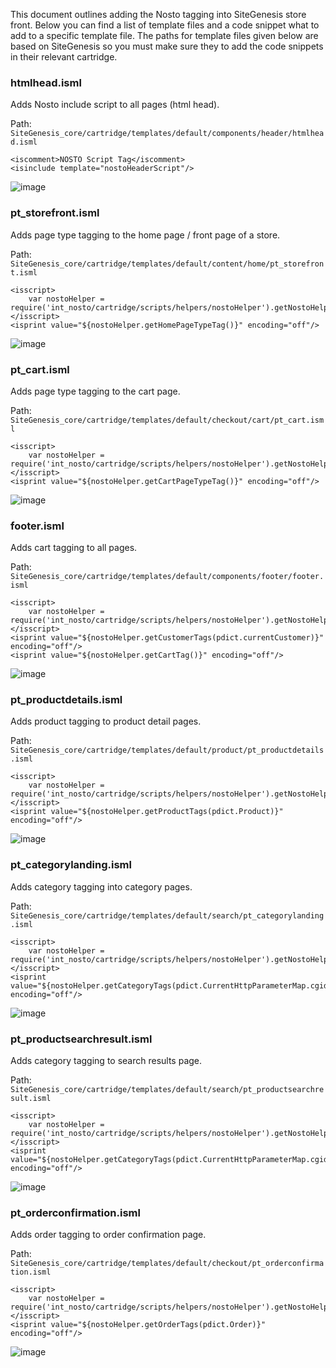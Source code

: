 This document outlines adding the Nosto tagging into SiteGenesis store front. Below you can find a list of template files and a code snippet what to add to a specific template file. The paths for template files given below are based on SiteGenesis so you must make sure they to add the code snippets in their relevant cartridge.

### htmlhead.isml
Adds Nosto include script to all pages (html head). 

Path: `SiteGenesis_core/cartridge/templates/default/components/header/htmlhead.isml`

```
<iscomment>NOSTO Script Tag</iscomment>
<isinclude template="nostoHeaderScript"/>
``` 
![image](https://user-images.githubusercontent.com/15191701/53884422-385b0400-4024-11e9-91d6-ea9b06ca0a0d.png)

### pt_storefront.isml
Adds page type tagging to the home page / front page of a store. 

Path: `SiteGenesis_core/cartridge/templates/default/content/home/pt_storefront.isml`

```
<isscript>
    var nostoHelper = require('int_nosto/cartridge/scripts/helpers/nostoHelper').getNostoHelper();
</isscript>
<isprint value="${nostoHelper.getHomePageTypeTag()}" encoding="off"/>
``` 

![image](https://user-images.githubusercontent.com/15191701/53884650-c636ef00-4024-11e9-9d15-83bf03982b3a.png)

### pt_cart.isml
Adds page type tagging to the cart page. 

Path: `SiteGenesis_core/cartridge/templates/default/checkout/cart/pt_cart.isml`

``` 
<isscript>
    var nostoHelper = require('int_nosto/cartridge/scripts/helpers/nostoHelper').getNostoHelper();
</isscript>
<isprint value="${nostoHelper.getCartPageTypeTag()}" encoding="off"/>
``` 
![image](https://user-images.githubusercontent.com/15191701/53884769-fed6c880-4024-11e9-971f-081fe14b5c89.png)

### footer.isml
Adds cart tagging to all pages. 

Path: `SiteGenesis_core/cartridge/templates/default/components/footer/footer.isml`

```
<isscript>
	var nostoHelper = require('int_nosto/cartridge/scripts/helpers/nostoHelper').getNostoHelper();
</isscript>
<isprint value="${nostoHelper.getCustomerTags(pdict.currentCustomer)}" encoding="off"/>
<isprint value="${nostoHelper.getCartTag()}" encoding="off"/>
```

![image](https://user-images.githubusercontent.com/15191701/53884907-3b0a2900-4025-11e9-933b-3e4190d54eb9.png)

### pt_productdetails.isml
Adds product tagging to product detail pages. 

Path: `SiteGenesis_core/cartridge/templates/default/product/pt_productdetails.isml`

``` 
<isscript>
	var nostoHelper = require('int_nosto/cartridge/scripts/helpers/nostoHelper').getNostoHelper();
</isscript>
<isprint value="${nostoHelper.getProductTags(pdict.Product)}" encoding="off"/>
```

![image](https://user-images.githubusercontent.com/15191701/53884977-5e34d880-4025-11e9-90c7-42e43fb4d446.png)

### pt_categorylanding.isml
Adds category tagging into category pages. 

Path: `SiteGenesis_core/cartridge/templates/default/search/pt_categorylanding.isml` 

``` 
<isscript>
    var nostoHelper = require('int_nosto/cartridge/scripts/helpers/nostoHelper').getNostoHelper();
</isscript>
<isprint value="${nostoHelper.getCategoryTags(pdict.CurrentHttpParameterMap.cgid)}" encoding="off"/>
``` 

![image](https://user-images.githubusercontent.com/15191701/53885184-c4216000-4025-11e9-870b-5d3ab29c8b28.png)

### pt_productsearchresult.isml 
Adds category tagging to search results page.  

Path: `SiteGenesis_core/cartridge/templates/default/search/pt_productsearchresult.isml`

``` 
<isscript>
    var nostoHelper = require('int_nosto/cartridge/scripts/helpers/nostoHelper').getNostoHelper();
</isscript>
<isprint value="${nostoHelper.getCategoryTags(pdict.CurrentHttpParameterMap.cgid)}" encoding="off"/>
```

![image](https://user-images.githubusercontent.com/15191701/53885253-ec10c380-4025-11e9-95a8-9bb6a9945d12.png)

### pt_orderconfirmation.isml
Adds order tagging to order confirmation page. 

Path: `SiteGenesis_core/cartridge/templates/default/checkout/pt_orderconfirmation.isml`

```
<isscript>
    var nostoHelper = require('int_nosto/cartridge/scripts/helpers/nostoHelper').getNostoHelper();
</isscript>
<isprint value="${nostoHelper.getOrderTags(pdict.Order)}" encoding="off"/>
``` 

![image](https://user-images.githubusercontent.com/15191701/53885324-15315400-4026-11e9-9e79-3c3fabbe1086.png)

